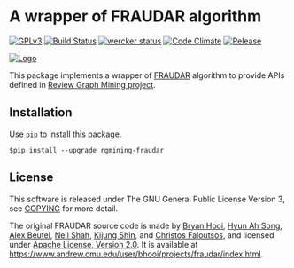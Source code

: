 # A wrapper of FRAUDAR algorithm
[![GPLv3](https://img.shields.io/badge/license-GPLv3-blue.svg)](https://www.gnu.org/copyleft/gpl.html)
[![Build Status](https://travis-ci.org/rgmining/fraudar.svg?branch=master)](https://travis-ci.org/rgmining/fraudar)
[![wercker status](https://app.wercker.com/status/0187c42cbf06f25156d1cc6bf6ca6ae8/s/master "wercker status")](https://app.wercker.com/project/byKey/0187c42cbf06f25156d1cc6bf6ca6ae8)
[![Code Climate](https://codeclimate.com/github/rgmining/fraudar/badges/gpa.svg)](https://codeclimate.com/github/rgmining/fraudar)
[![Release](https://img.shields.io/badge/release-0.6.0-brightgreen.svg)](https://github.com/rgmining/fraudar/releases/tag/v0.6.0)

[![Logo](https://rgmining.github.io/fraudar/_static/image.png)](https://rgmining.github.io/fraudar/)

This package implements a wrapper of
[FRAUDAR](https://www.andrew.cmu.edu/user/bhooi/projects/fraudar/index.html)
algorithm to provide APIs defined in
[Review Graph Mining project](https://rgmining.github.io/).


## Installation
Use `pip` to install this package.

```shell
$pip install --upgrade rgmining-fraudar
```


## License
This software is released under The GNU General Public License Version 3,
see [COPYING](https://github.com/rgmining/fraudar/blob/master/COPYING) for more detail.

The original FRAUDAR source code is made by
[Bryan Hooi](https://www.andrew.cmu.edu/user/bhooi/index.html),
[Hyun Ah Song](http://www.cs.cmu.edu/~hyunahs/),
[Alex Beutel](http://alexbeutel.com/),
[Neil Shah](http://www.cs.cmu.edu/~neilshah/),
[Kijung Shin](http://www.cs.cmu.edu/~kijungs/), and
[Christos Faloutsos](http://www.cs.cmu.edu/~christos/),
and licensed under [Apache License, Version 2.0](LICENSE-2.0).
It is available at https://www.andrew.cmu.edu/user/bhooi/projects/fraudar/index.html.
